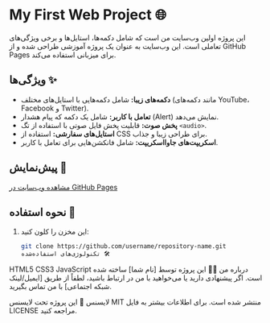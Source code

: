# My First Web Project 🌐

این پروژه اولین وب‌سایت من است که شامل دکمه‌ها، استایل‌ها و برخی ویژگی‌های تعاملی است. این وب‌سایت به عنوان یک پروژه آموزشی طراحی شده و از GitHub Pages برای میزبانی استفاده می‌کند.

## ویژگی‌ها ✨
- **دکمه‌های زیبا:** شامل دکمه‌هایی با استایل‌های مختلف (مانند دکمه‌های YouTube، Facebook و Twitter).
- **تعامل با کاربر:** شامل یک دکمه که پیام هشدار (Alert) نمایش می‌دهد.
- **پخش صوت:** قابلیت پخش فایل صوتی با استفاده از تگ `<audio>`.
- **استایل‌های سفارشی:** استفاده از CSS برای طراحی زیبا و جذاب.
- **اسکریپت‌های جاوااسکریپت:** شامل فانکشن‌هایی برای تعامل با کاربر.

## پیش‌نمایش 🌟
[مشاهده وب‌سایت در GitHub Pages](https://username.github.io/repository-name)

## نحوه استفاده 🚀
1. این مخزن را کلون کنید:
   ```bash
   git clone https://github.com/username/repository-name.git
   تکنولوژی‌های استفاده‌شده 🛠️
HTML5
CSS3
JavaScript
درباره من 👨‍💻
این پروژه توسط [نام شما] ساخته شده است. اگر پیشنهادی دارید یا می‌خواهید با من در ارتباط باشید، لطفاً از طریق [ایمیل/لینک شبکه اجتماعی] با من تماس بگیرید.

لایسنس 📜
این پروژه تحت لایسنس MIT منتشر شده است. برای اطلاعات بیشتر به فایل LICENSE مراجعه کنید.
